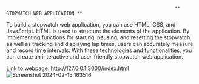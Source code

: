                                                                   ** STOPWATCH WEB APPLICATION **
To build a stopwatch web application, you can use HTML, CSS, and JavaScript. HTML is used to structure the elements of the application. By implementing functions for starting, pausing, and resetting the stopwatch, as well as tracking and displaying lap times, users can accurately measure and record time intervals. With these technologies and functionalities, you can create an interactive and user-friendly stopwatch web application.
 
 Link to webpage: http://127.0.0.1:3000/index.html
 ![Screenshot 2024-02-15 163516](https://github.com/Shreshta25/PRODIGY_WD_2/assets/142570298/4d51b19a-26a5-4568-bec2-ad53a47bb0f3)
